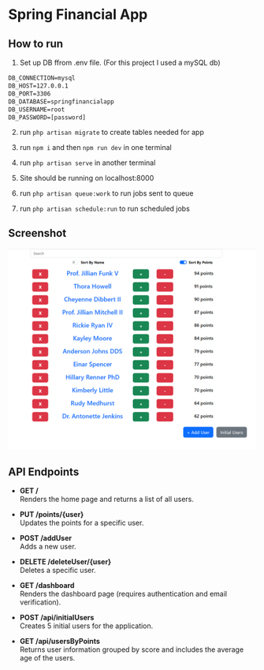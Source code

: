 # Spring Financial App

## How to run

1. Set up DB ffrom .env file. (For this project I used a mySQL db)
```
DB_CONNECTION=mysql
DB_HOST=127.0.0.1
DB_PORT=3306
DB_DATABASE=springfinancialapp
DB_USERNAME=root
DB_PASSWORD=[password]
```

2. run `php artisan migrate` to create tables needed for app

3. run `npm i` and then `npm run dev` in one terminal

4. run `php artisan serve` in another terminal

5. Site should be running on localhost:8000

6. run `php artisan queue:work` to run jobs sent to queue

7. run `php artisan schedule:run` to run scheduled jobs

## Screenshot
![alt text](image.png)

## API Endpoints

- **GET /**  
  Renders the home page and returns a list of all users.

- **PUT /points/{user}**  
  Updates the points for a specific user.

- **POST /addUser**  
  Adds a new user.

- **DELETE /deleteUser/{user}**  
  Deletes a specific user.

- **GET /dashboard**  
  Renders the dashboard page (requires authentication and email verification).

- **POST /api/initialUsers**  
  Creates 5 initial users for the application.

- **GET /api/usersByPoints**  
  Returns user information grouped by score and includes the average age of the users.